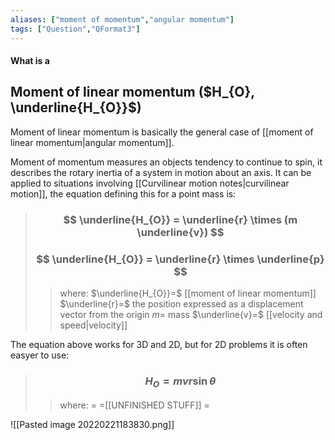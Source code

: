 ```yaml
---
aliases: ["moment of momentum","angular momentum"]
tags: ["Question","QFormat3"]
---
```


#### What is a
## Moment of linear momentum ($H_{O}, \underline{H_{O}}$)
Moment of linear momentum is basically the general case of [[moment of linear momentum|angular momentum]].

Moment of momentum measures an objects tendency to continue to spin, it describes the rotary inertia of a system in motion about an axis. It can be applied to situations involving [[Curvilinear motion notes|curvilinear motion]], the equation defining this for a point mass is:

> ### $$ \underline{H_{O}} = \underline{r} \times (m \underline{v}) $$ 
> ### $$ \underline{H_{O}} = \underline{r} \times \underline{p} $$ 
>> where:
>> $\underline{H_{O}}=$ [[moment of linear momentum]]
>> $\underline{r}=$ the position expressed as a displacement vector from the origin 
>> $m=$ mass
>> $\underline{v}=$ [[velocity and speed|velocity]]

The equation above works for 3D and 2D, but for 2D problems it is often easyer to use:

> ### $$ H_{O} = mvr \sin \theta $$ 
>> where:
>> $=$ 
>> $=$[[UNFINISHED STUFF]]
>> $=$

![[Pasted image 20220221183830.png]]